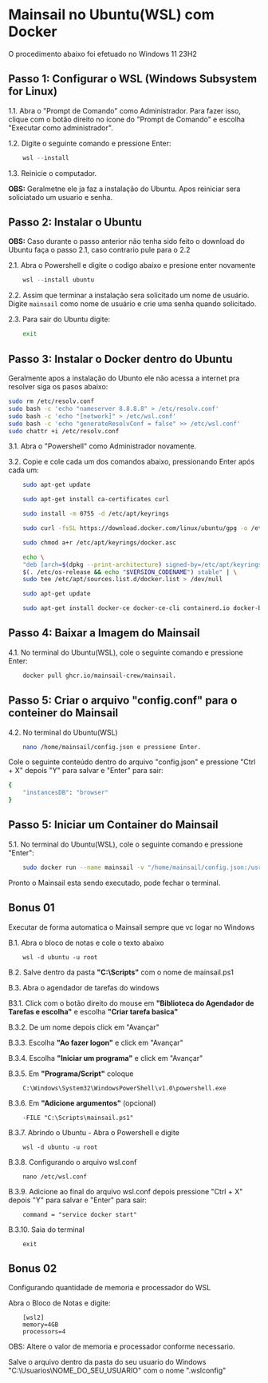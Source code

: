 # Mainsail no Ubuntu(WSL) com Docker

O procedimento abaixo foi efetuado no Windows 11 23H2

## Passo 1: Configurar o WSL (Windows Subsystem for Linux)

1.1. Abra o "Prompt de Comando" como Administrador. Para fazer isso, clique com o botão direito no ícone do "Prompt de Comando" e escolha "Executar como administrador".

1.2. Digite o seguinte comando e pressione Enter: 

```powershell
    wsl --install
```
1.3. Reinicie o computador.

**OBS:** Geralmetne ele ja faz a instalação do Ubuntu. Apos reiniciar sera soliciatado um usuario e senha.

## Passo 2: Instalar o Ubuntu

**OBS:** Caso durante o passo anterior não tenha sido feito o download do Ubuntu faça o passo 2.1, caso contrario pule para o 2.2

2.1. Abra o Powershell e digite o codigo abaixo e presione enter novamente
```Powershell
    wsl --install ubuntu 
```
2.2. Assim que terminar a instalação sera solicitado um nome de usuário. Digite `mainsail` como nome de usuário e crie uma senha quando solicitado.

2.3. Para sair do Ubuntu digite:

```bash
    exit
```

## Passo 3: Instalar o Docker dentro do Ubuntu

Geralmente apos a instalação do Ubunto ele não acessa a internet pra resolver siga os pasos abaixo:

```bash
sudo rm /etc/resolv.conf
sudo bash -c 'echo "nameserver 8.8.8.8" > /etc/resolv.conf'
sudo bash -c 'echo "[network]" > /etc/wsl.conf'
sudo bash -c 'echo "generateResolvConf = false" >> /etc/wsl.conf'
sudo chattr +i /etc/resolv.conf
```

3.1. Abra o "Powershell" como Administrador novamente.

3.2. Copie e cole cada um dos comandos abaixo, pressionando Enter após cada um:
```bash
    sudo apt-get update
```

```bash
    sudo apt-get install ca-certificates curl
```

```bash
    sudo install -m 0755 -d /etc/apt/keyrings
```

```bash
    sudo curl -fsSL https://download.docker.com/linux/ubuntu/gpg -o /etc/apt/keyrings/docker.asc
```

```bash
    sudo chmod a+r /etc/apt/keyrings/docker.asc
```

```bash
    echo \
    "deb [arch=$(dpkg --print-architecture) signed-by=/etc/apt/keyrings/docker.asc] https://download.docker.com/linux/ubuntu \
    $(. /etc/os-release && echo "$VERSION_CODENAME") stable" | \
    sudo tee /etc/apt/sources.list.d/docker.list > /dev/null
 ```

```bash
    sudo apt-get update
 ```

```bash
    sudo apt-get install docker-ce docker-ce-cli containerd.io docker-buildx-plugin docker-compose-plugin
 ```

## Passo 4: Baixar a Imagem do Mainsail
4.1. No terminal do Ubuntu(WSL), cole o seguinte comando e pressione Enter: 

```bash
    docker pull ghcr.io/mainsail-crew/mainsail.
```

## Passo 5: Criar o arquivo "config.conf" para o conteiner do Mainsail
4.2. No terminal do Ubuntu(WSL)

```bash
    nano /home/mainsail/config.json e pressione Enter.
```

Cole o seguinte conteúdo dentro do arquivo "config.json" e pressione "Ctrl + X" depois "Y" para salvar e "Enter" para sair:

```bash
{
    "instancesDB": "browser"
}
```

## Passo 5: Iniciar um Container do Mainsail
5.1. No terminal do Ubuntu(WSL), cole o seguinte comando e pressione "Enter":

```bash
    sudo docker run --name mainsail -v "/home/mainsail/config.json:/usr/share/nginx/html/config.json" -p
```

Pronto o Mainsail esta sendo executado, pode fechar o terminal.

## Bonus 01
Executar de forma automatica o Mainsail sempre que vc logar no Windows

B.1. Abra o bloco de notas e cole o texto abaixo
```
    wsl -d ubuntu -u root
```

B.2. Salve dentro da pasta **"C:\Scripts"** com o nome de mainsail.ps1

B.3. Abra o agendador de tarefas do windows

B3.1. Click com o botão direito do mouse em **"Biblioteca do Agendador de Tarefas e escolha"** e escolha **"Criar tarefa basica"**

B.3.2. De um nome depois click em "Avançar"

B.3.3. Escolha **"Ao fazer logon"** e click em "Avançar"

B.3.4. Escolha **"Iniciar um programa"** e click em "Avançar"

B.3.5. Em **"Programa/Script"** coloque
```
    C:\Windows\System32\WindowsPowerShell\v1.0\powershell.exe
```

B.3.6. Em **"Adicione argumentos"** (opcional)
```
    -FILE "C:\Scripts\mainsail.ps1"
```

B.3.7. Abrindo o Ubuntu - Abra o Powershell e digite
```
    wsl -d ubuntu -u root
```

B.3.8. Configurando o arquivo wsl.conf
```
    nano /etc/wsl.conf
```

B.3.9. Adicione ao final do arquivo wsl.conf depois pressione "Ctrl + X" depois "Y" para salvar e "Enter" para sair:
```
    command = "service docker start"
```

B.3.10. Saia do terminal
```
    exit
```

## Bonus 02
Configurando quantidade de memoria e processador do WSL
 
Abra o Bloco de Notas e digite:

```notepad
    [wsl2]
    memory=4GB
    processors=4
```

OBS: Altere o valor de memoria e processador conforme necessario.

Salve o arquivo dentro da pasta do seu usuario do Windows "C:\Usuarios\NOME_DO_SEU_USUARIO\" com o nome ".wslconfig"